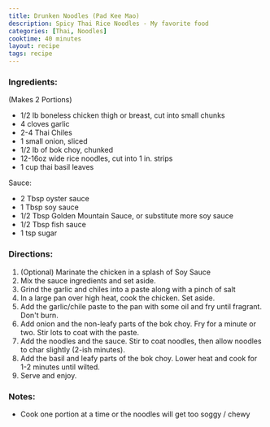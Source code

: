 ```yaml
---
title: Drunken Noodles (Pad Kee Mao)
description: Spicy Thai Rice Noodles - My favorite food
categories: [Thai, Noodles]
cooktime: 40 minutes
layout: recipe
tags: recipe
---
```


### Ingredients:

(Makes 2 Portions)

- 1/2 lb boneless chicken thigh or breast, cut into small chunks
- 4 cloves garlic
- 2-4 Thai Chiles
- 1 small onion, sliced
- 1/2 lb of bok choy, chunked
- 12-16oz wide rice noodles, cut into 1 in. strips
- 1 cup thai basil leaves

Sauce:
- 2 Tbsp oyster sauce
- 1 Tbsp soy sauce
- 1/2 Tbsp Golden Mountain Sauce, or substitute more soy sauce
- 1/2 Tbsp fish sauce
- 1 tsp sugar

### Directions:

1. (Optional) Marinate the chicken in a splash of Soy Sauce
2. Mix the sauce ingredients and set aside.
3. Grind the garlic and chiles into a paste along with a pinch of salt
4. In a large pan over high heat, cook the chicken. Set aside.
5. Add the garlic/chile paste to the pan with some oil and fry until fragrant. Don't burn.
6. Add onion and the non-leafy parts of the bok choy. Fry for a minute or two. Stir lots to coat with the paste.
7. Add the noodles and the sauce. Stir to coat noodles, then allow noodles to char slightly (2-ish minutes).
8. Add the basil and leafy parts of the bok choy. Lower heat and cook for 1-2 minutes until wilted.
9. Serve and enjoy.

### Notes:

- Cook one portion at a time or the noodles will get too soggy / chewy